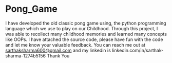 # Pong_Game
I have developed the old classic pong game using, the python programming language which we use to play on our Childhood. Through this project, I was able to recollect many childhood memories and learned many concepts like OOPs. I have attached the source code, please have fun with the code and let me know your valuable feedback. You can reach me out at sarthaksharma600@gmail.com and my linkedin is linkedin.com/in/sarthak-sharma-1274b5156 Thank You
